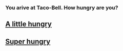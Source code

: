 ### You arive at Taco-Bell. How hungry are you?
## [A little hungry](single-chipotle-cheddar-chalupa.md)
## [Super hungry](supreme-variety-taco-party-pack.md)